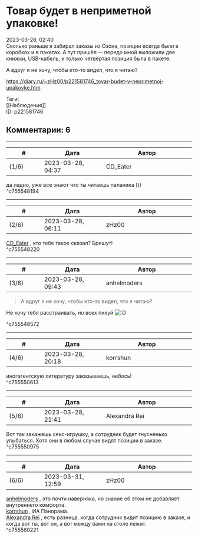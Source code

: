 Товар будет в неприметной упаковке!
===================================

  
2023-03-28, 02:40  
 Сколько раньше я забирал заказы из Озона, позиции всегда были в коробках и в пакетах. А тут пришёл -- передо мной выложили две книжки, USB-кабель, и только четвёртая позиция была в пакете.   
   
 А вдруг я не хочу, чтобы кто-то видел, что я читаю?   
  
<https://diary.ru/~zHz00/p221581746_tovar-budet-v-neprimetnoj-upakovke.htm>  
  
Теги:  
[[Наблюдения]]  
ID: p221581746  


Комментарии: 6
--------------

  


---



|         #         |              Дата              |                     Автор                     |           ID           |
| --- | --- | --- | --- |
| (1/6) | 2023-03-28, 04:37 | CD\_Eater | c755548194 |

  
 да ладно, уже все знают что ты читаешь паланика )))   
 ^c755548194

---



|         #         |              Дата              |                     Автор                     |           ID           |
| --- | --- | --- | --- |
| (2/6) | 2023-03-28, 06:11 | zHz00 | c755548220 |

  
  [CD\_Eater](https://cd-eater.diary.ru "Записки ДискоЕда")  , кто тебе такое сказал? Брешут!   
 ^c755548220

---



|         #         |              Дата              |                     Автор                     |           ID           |
| --- | --- | --- | --- |
| (3/6) | 2023-03-28, 09:43 | anhelmoders | c755548572 |

  
  >А вдруг я не хочу, чтобы кто-то видел, что я читаю? 

   
  Не хочу тебя расстраивать, но всех пихуй ![:D](/picture/1131.gif) 

   
 ^c755548572

---



|         #         |              Дата              |                     Автор                     |           ID           |
| --- | --- | --- | --- |
| (4/6) | 2023-03-28, 20:18 | korrshun | c755550613 |

  
 иногагентскую литературу заказываешь, небось!   
 ^c755550613

---



|         #         |              Дата              |                     Автор                     |           ID           |
| --- | --- | --- | --- |
| (5/6) | 2023-03-28, 21:41 | Alexandra Rei | c755550975 |

  
  Вот так закажешь секс-игрушку, а сотрудник будет гнусненько улыбаться. Хотя они в любом случае видят позиции в заказе.    
 ^c755550975

---



|         #         |              Дата              |                     Автор                     |           ID           |
| --- | --- | --- | --- |
| (6/6) | 2023-03-31, 12:59 | zHz00 | c755560221 |

  
  [anhelmoders](https://anhelmoders.diary.ru "No plans. Only wonders.")  , это почти наверняка, но знание об этом не добавляет внутреннего комфорта.   
  [korrshun](https://Igel-kun.diary.ru "kimi wo shiranai monogatari")  , ИА Панорама.   
  [Alexandra Rei](https://Alexandra-world.diary.ru "[REAL]")  , есть разница, когда сотрудник видит позицию в заказе, и когда вот ты, вот он, а вот между вами на столе лежит.   
 ^c755560221